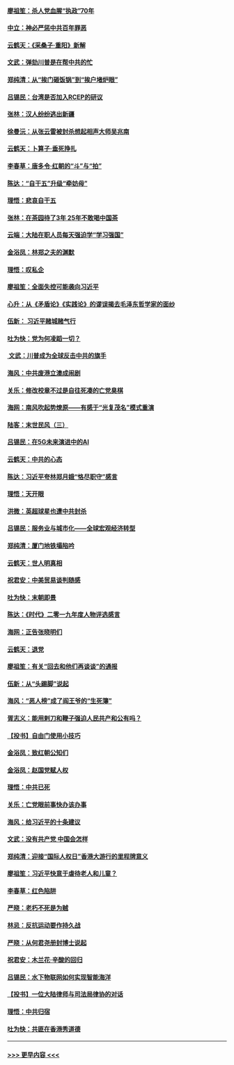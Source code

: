 #### [廖祖笙：杀人党血腥“执政”70年](../pages/nsc993/n11745144.md?t=12270622) 
#### [中立：神必严惩中共百年罪恶](../pages/nsc993/n11744970.md?t=12270622) 
#### [云鹤天：《采桑子‧重阳》新解](../pages/nsc993/n11744948.md?t=12270622) 
#### [文武：弹劾川普是在帮中共的忙](../pages/nsc993/n11744758.md?t=12270622) 
#### [郑纯清：从“挨门砸饭锅”到“挨户堵炉眼”](../pages/nsc993/n11744745.md?t=12270622) 
#### [吕锡民：台湾是否加入RCEP的研议](../pages/nsc993/n11744701.md?t=12270622) 
#### [张林：汉人纷纷逃出新疆](../pages/nsc993/n11743530.md?t=12270622) 
#### [徐曼沅：从张云雷被封杀想起相声大师吴兆南](../pages/nsc993/n11741816.md?t=12270622) 
#### [云鹤天：卜算子‧垂死挣扎](../pages/nsc993/n11739956.md?t=12270622) 
#### [李春草：唐多令‧红朝的“斗”与“拍”](../pages/nsc993/n11739830.md?t=12270622) 
#### [陈达：“自干五”升级“牵妨母”](../pages/nsc993/n11739724.md?t=12270622) 
#### [理悟：悲哀自干五](../pages/nsc993/n11739547.md?t=12270622) 
#### [张林：在茶园待了3年 25年不敢喝中国茶](../pages/nsc993/n11739240.md?t=12270622) 
#### [云端：大陆在职人员每天强迫学“学习强国”](../pages/nsc993/n11738735.md?t=12270622) 
#### [金浴凤：林郑之夫的渊默](../pages/nsc993/n11737735.md?t=12270622) 
#### [理悟：叹私企](../pages/nsc993/n11737715.md?t=12270622) 
#### [廖祖笙：全面失控可能袭向习近平](../pages/nsc993/n11737704.md?t=12270622) 
#### [心升：从《矛盾论》《实践论》的谬误揭去毛泽东哲学家的面纱](../pages/nsc993/n11736962.md?t=12270622) 
#### [伍新： 习近平赌城赌气行](../pages/nsc993/n11736929.md?t=12270622) 
#### [吐为快：党为何凌蹈一切？](../pages/nsc993/n11736915.md?t=12270622) 
#### [ 文武：川普成为全球反击中共的旗手](../pages/nsc993/n11736882.md?t=12270622) 
#### [海风：中共废港立澳成闹剧](../pages/nsc993/n11735857.md?t=12270622) 
#### [关乐：修改校章不过是自往死凑的亡党臭棋](../pages/nsc993/n11735097.md?t=12270622) 
#### [海网：南风吹起势燎原——有感于“光复茂名”模式重演](../pages/nsc993/n11732308.md?t=12270622) 
#### [陆客：末世民风（三）](../pages/nsc993/n11732211.md?t=12270622) 
#### [吕锡民：在5G未来演进中的AI](../pages/nsc993/n11730010.md?t=12270622) 
#### [云鹤天：中共的心态](../pages/nsc993/n11729906.md?t=12270622) 
#### [陈达：习近平夸林郑月娥“恪尽职守”感言](../pages/nsc993/n11729881.md?t=12270622) 
#### [理悟：天开眼](../pages/nsc993/n11729699.md?t=12270622) 
#### [洪微：英超球星也遭中共封杀](../pages/nsc993/n11727243.md?t=12270622) 
#### [吕锡民：服务业与城市化——全球宏观经济转型](../pages/nsc993/n11725845.md?t=12270622) 
#### [郑纯清：厦门地铁塌陷吟](../pages/nsc993/n11725813.md?t=12270622) 
#### [云鹤天：世人明真相](../pages/nsc993/n11725621.md?t=12270622) 
#### [祝君安：中美贸易谈判随感](../pages/nsc993/n11725609.md?t=12270622) 
#### [吐为快：末朝即景](../pages/nsc993/n11723365.md?t=12270622) 
#### [陈达：《时代》二零一九年度人物评选感言](../pages/nsc993/n11723337.md?t=12270622) 
#### [海网：正告张晓明们](../pages/nsc993/n11723228.md?t=12270622) 
#### [云鹤天：退党](../pages/nsc993/n11723056.md?t=12270622) 
#### [廖祖笙：有关“回去和他们再谈谈”的通报](../pages/nsc993/n11722442.md?t=12270622) 
#### [伍新：从“头踢脚”说起](../pages/nsc993/n11722429.md?t=12270622) 
#### [海风：“恶人榜”成了阎王爷的“生死簿”](../pages/nsc993/n11722272.md?t=12270622) 
#### [胥志义：能用剌刀和鞭子强迫人民共产和公有吗？](../pages/nsc993/n11720569.md?t=12270622) 
#### [【投书】自由门使用小技巧](../pages/nsc993/n11720180.md?t=12270622) 
#### [金浴凤：致红朝公知们](../pages/nsc993/n11720563.md?t=12270622) 
#### [金浴凤：赵国党赋人权](../pages/nsc993/n11720533.md?t=12270622) 
#### [理悟：中共已死](../pages/nsc993/n11720233.md?t=12270622) 
#### [关乐：亡党眼前事快办该办事](../pages/nsc993/n11719160.md?t=12270622) 
#### [海风：给习近平的十条建议](../pages/nsc993/n11717616.md?t=12270622) 
#### [文武：没有共产党 中国会怎样](../pages/nsc993/n11717584.md?t=12270622) 
#### [郑纯清：迎接“国际人权日”香港大游行的里程牌意义](../pages/nsc993/n11717417.md?t=12270622) 
#### [廖祖笙：习近平快意于虐待老人和儿童？](../pages/nsc993/n11715313.md?t=12270622) 
#### [李春草：红色陷阱](../pages/nsc993/n11715029.md?t=12270622) 
#### [严晓：老朽不死是为贼](../pages/nsc993/n11712910.md?t=12270622) 
#### [林忌：反抗运动要作持久战](../pages/nsc993/n11712623.md?t=12270622) 
#### [严晓：从何君尧册封博士说起](../pages/nsc993/n11712465.md?t=12270622) 
#### [祝君安：木兰花·辛酸的回归](../pages/nsc993/n11712381.md?t=12270622) 
#### [吕锡民：水下物联网如何实现智能海洋](../pages/nsc993/n11711158.md?t=12270622) 
#### [【投书】一位大陆律师与司法局律协的对话](../pages/nsc993/n11709675.md?t=12270622) 
#### [理悟：中共归宿](../pages/nsc993/n11710059.md?t=12270622) 
#### [吐为快：共匪在香港秀道德](../pages/nsc993/n11709979.md?t=12270622) 

----
#### [ >>> 更早内容 <<< ](../indexes/nsc993-earlier.md)
